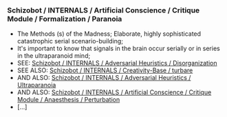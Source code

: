 ### Schizobot / INTERNALS / Artificial Conscience / Critique Module / Formalization / Paranoia
* The Methods (s) of the Madness; Elaborate, highly sophisticated catastrophic serial scenario-building;
* It's important to know that signals in the brain occur serially or in series in the ultraparanoid mind;
* SEE: [Schizobot / INTERNALS / Adversarial Heuristics / Disorganization](https://github.com/antiface/Schizobot/tree/master/INTERNALS/AdversarialHeuristics/Disorganization)
* SEE ALSO: [Schizobot / INTERNALS / Creativity-Base / turbare](https://github.com/antiface/Schizobot/tree/master/INTERNALS/CreativityBase/turbare)
* AND ALSO: [Schizobot / INTERNALS / Adversarial Heuristics / Ultraparanoia](https://github.com/antiface/Schizobot/tree/master/INTERNALS/AdversarialHeuristics/Ultraparanoia)
* AND ALSO: [Schizobot / INTERNALS / Artificial Conscience / Critique Module / Anaesthesis / Perturbation](https://github.com/antiface/Schizobot/tree/master/INTERNALS/ArtificialConscience/CritiqueModule/Anaesthesis/Perturbation)
* [...]
